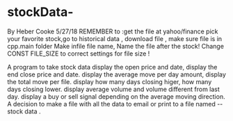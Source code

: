 # stockData-

By Heber Cooke 5/27/18
REMEMBER to :get the file at yahoo/finance   pick your favorite stock,go to historical data , download file , make sure file is in cpp.main folder
Make infile file name, Name the file after the stock! Change CONST FILE_SIZE to correct settings for file size !

A program to take stock data
display the open price and date, display the end close price and date.
display the average move per day amount, display the total move per file.
display how many days closing higer, how many days closing lower.
display average volume and volume different from last day.
display a buy or sell signal depending on the average moving direction.
A decision to make a file with all the data to email or print
to a file named -- stock data .
